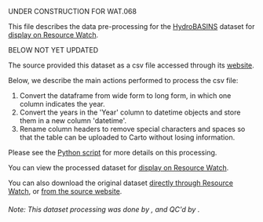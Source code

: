 UNDER CONSTRUCTION FOR WAT.068

This file describes the data pre-processing for the [HydroBASINS](https://www.hydrosheds.org/page/hydrobasins) dataset for [display on Resource Watch]().

BELOW NOT YET UPDATED

The source provided this dataset as a csv file accessed through its [website](http://hdr.undp.org/en/indicators/137906#). 

Below, we describe the main actions performed to process the csv file:
1. Convert the dataframe from wide form to long form, in which one column indicates the year.
2. Convert the years in the 'Year' column to datetime objects and store them in a new column 'datetime'.
3. Rename column headers to remove special characters and spaces so that the table can be uploaded to Carto without losing information.

Please see the [Python script](https://github.com/resource-watch/data-pre-processing/blob/master/soc_002_rw1_gender_development_index/soc_002_rw1_gender_development_index_processing.py) for more details on this processing.

You can view the processed dataset for [display on Resource Watch](https://bit.ly/3ks6hUb).

You can also download the original dataset [directly through Resource Watch](https://wri-public-data.s3.amazonaws.com/resourcewatch/soc_002_rw1_gender_development_index.zip), or [from the source website](http://hdr.undp.org/en/indicators/137906#).

###### Note: This dataset processing was done by [](), and QC'd by []().
